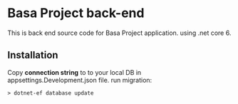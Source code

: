 # Basa Project back-end

This is back end source code for Basa Project application. using .net core 6.

## Installation

Copy **connection string** to to your local DB in appsettings.Development.json file.
run migration:

    > dotnet-ef database update
